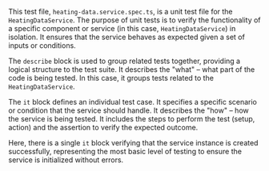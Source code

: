 This test file, `heating-data.service.spec.ts`, is a unit test file for the `HeatingDataService`. The purpose of unit tests is to verify the functionality of a specific component or service (in this case, `HeatingDataService`) in isolation. It ensures that the service behaves as expected given a set of inputs or conditions.

The `describe` block is used to group related tests together, providing a logical structure to the test suite.  It describes the "what" – what part of the code is being tested. In this case, it groups tests related to the `HeatingDataService`.

The `it` block defines an individual test case. It specifies a specific scenario or condition that the service should handle. It describes the "how" – how the service is being tested. It includes the steps to perform the test (setup, action) and the assertion to verify the expected outcome.

Here, there is a single `it` block verifying that the service instance is created successfully, representing the most basic level of testing to ensure the service is initialized without errors.